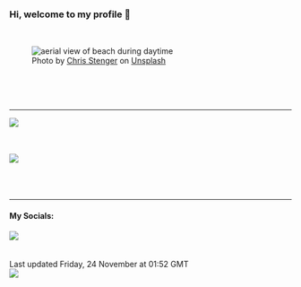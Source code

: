 <h3>Hi, welcome to my profile 👋</h3>

<br />
<figure>
  <img
    src="https://images.unsplash.com/photo-1597645945152-b3f45cfb00e7?crop=entropy&cs=tinysrgb&fit=max&fm=jpg&ixid=M3wyNzQ3MDB8MHwxfHJhbmRvbXx8fHx8fHx8fDE3MDA3ODczNTd8&ixlib=rb-4.0.3&q=80&w=1080&auto=format"
    alt="aerial view of beach during daytime" 
  />
  <figcaption>Photo by <a
    href="https://unsplash.com/@chrisstenger?utm_source=Profile%20readme&utm_medium=referral">Chris Stenger</a> on <a
    href="https://unsplash.com/?utm_source=Profile%20readme&utm_medium=referral">Unsplash</a></figcaption>
</figure>




  <br /><br /><br />

<hr />
<img
  src="https://github-readme-stats.vercel.app/api?username=shanelucy&show_icons=true&theme=calm"
/>
<br /><br /><br />

<img 
  src="https://github-readme-stats.vercel.app/api/top-langs/?username=shanelucy&theme=calm"
/>
<br /><br /><br /><br />
<hr />
<h4>My Socials:</h4>
<a href="https://uk.linkedin.com/in/shane-lucy-4735b616a">
  <img
    src="https://img.shields.io/badge/linkedin%20-%230077B5.svg?&style=for-the-badge&logo=linkedin&logoColor=white"
  />
</a>
<br /><br /><br />
Last updated Friday, 24 November at 01:52 GMT
<br />
<img
  src="https://github.com/ShaneLucy/ShaneLucy/workflows/README%20build/badge.svg"
/>
